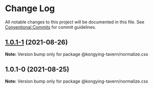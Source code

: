 # Change Log

All notable changes to this project will be documented in this file.
See [Conventional Commits](https://conventionalcommits.org) for commit guidelines.

## [1.0.1-1](https://github.com/kongying-tavern/design/compare/v1.0.1-0...v1.0.1-1) (2021-08-26)

**Note:** Version bump only for package @kongying-tavern/normalize.css

## 1.0.1-0 (2021-08-25)

**Note:** Version bump only for package @kongying-tavern/normalize.css
